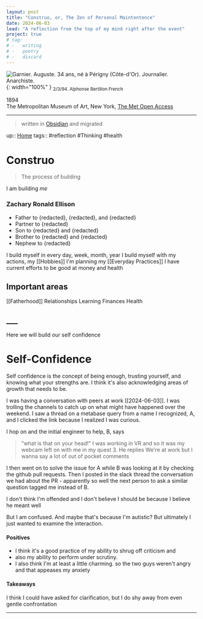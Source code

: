 ```yaml
---
layout: post
title: "Construo, or, The Zen of Personal Maintentence"
date: 2024-06-03
lead: "A reflection from the top of my mind right after the event"
project: true
# tag:
# -   writing
# -   poetry
# -   discard
---
```


![Garnier. Auguste. 34 ans, né à Périgny (Côte-d'Or). Journalier. Anarchiste.](/assets/images/anarchist.jpg){: width="100%" }
<sub>2/3/94.
Alphonse Bertillon French

1894 <br /> The Metropolitan Museum of Art, New York, [The Met Open Access](www.metmuseum.org)</sub>
<br />

___

> written in [Obsidian](https://obsidian.md) and migrated

up:: [Home](https://zacharyellison.com)
tags:: #reflection #Thinking #health 

# Construo
> The process of building

I am building _me_
### Zachary Ronald Ellison
- Father to {redacted}, {redacted}, and {redacted}
- Partner to {redacted}
- Son to {redacted} and {redacted}
- Brother to {redacted} and {redacted}
- Nephew to {redacted}

I build myself in every day, week, month, year
I build myself with my actions, my [[Hobbies]]
I'm planning my [[Everyday Practices]] 
I have current efforts to be good at money and health

## Important areas
[[Fatherhood]]
Relationships
Learning
Finances
Health

## ___ 
Here we will build our self confidence
# Self-Confidence

Self confidence is the concept of being enough, trusting yourself, and knowing what your strengths are.
I think it's also acknowledging areas of growth that needs to be.

I was having a conversation with peers at work [[2024-06-03]]. I was trolling the channels to catch up on what might have happened over the weekend. I saw a thread on a metabase query from a name I recognized, A, and I clicked the link because I realized I was curious.


I hop on and the initial engineer to help, B, says 
> "what is that on your head!" 
I was working in VR and so it was my webcam left on with me in my quest 3. He replies
> We're at work but I wanna say a lot of out of pocket comments 


I then went on to solve the issue for A while B was looking at it by checking the github pull requests. Then I posted in the slack thread the conversation we had about the PR - apparently so well the next person to ask a similar question tagged me instead of B. 

I don't think I'm offended and I don't believe I should be because I believe he meant well

But I am confused. And maybe that's because I'm autistic? But ultimately I just wanted to examine the interaction.


#### Positives

- I think it's a good practice of my ability to shrug off criticism and 
- also my ability to perform under scrutiny.
- I also think I'm at least a little charming. so the two guys weren't angry and that appeases my anxiety
#### Takeaways

I think I could have asked for clarification, but I do shy away from even gentle confrontation


___

